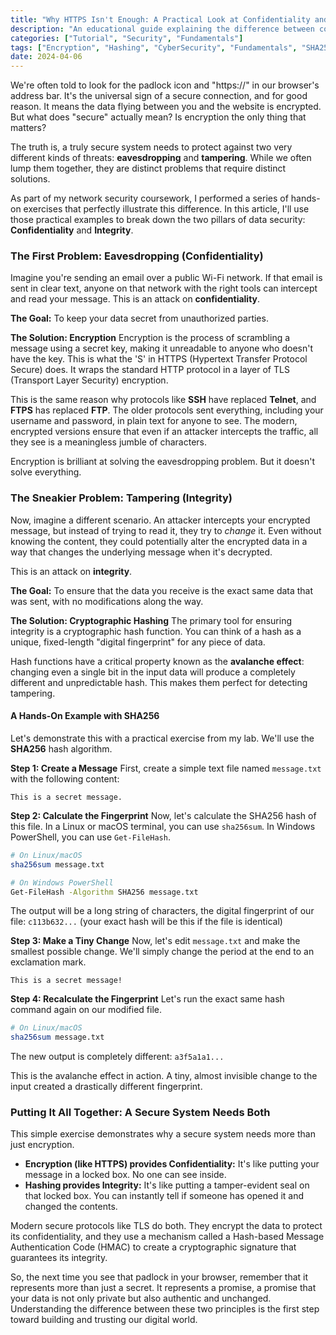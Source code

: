 ```yaml
---
title: "Why HTTPS Isn't Enough: A Practical Look at Confidentiality and Integrity"
description: "An educational guide explaining the difference between confidentiality (encryption) and integrity (hashing) using a hands-on exercise with SHA256."
categories: ["Tutorial", "Security", "Fundamentals"]
tags: ["Encryption", "Hashing", "CyberSecurity", "Fundamentals", "SHA256"]
date: 2024-04-06
---
```


We're often told to look for the padlock icon and "https://" in our browser's address bar. It's the universal sign of a secure connection, and for good reason. It means the data flying between you and the website is encrypted. But what does "secure" actually mean? Is encryption the only thing that matters?

The truth is, a truly secure system needs to protect against two very different kinds of threats: **eavesdropping** and **tampering**. While we often lump them together, they are distinct problems that require distinct solutions.

As part of my network security coursework, I performed a series of hands-on exercises that perfectly illustrate this difference. In this article, I'll use those practical examples to break down the two pillars of data security: **Confidentiality** and **Integrity**.

### The First Problem: Eavesdropping (Confidentiality)

Imagine you're sending an email over a public Wi-Fi network. If that email is sent in clear text, anyone on that network with the right tools can intercept and read your message. This is an attack on **confidentiality**.

**The Goal:** To keep your data secret from unauthorized parties.

**The Solution: Encryption**
Encryption is the process of scrambling a message using a secret key, making it unreadable to anyone who doesn't have the key. This is what the 'S' in HTTPS (Hypertext Transfer Protocol Secure) does. It wraps the standard HTTP protocol in a layer of TLS (Transport Layer Security) encryption.

This is the same reason why protocols like **SSH** have replaced **Telnet**, and **FTPS** has replaced **FTP**. The older protocols sent everything, including your username and password, in plain text for anyone to see. The modern, encrypted versions ensure that even if an attacker intercepts the traffic, all they see is a meaningless jumble of characters.

Encryption is brilliant at solving the eavesdropping problem. But it doesn't solve everything.

### The Sneakier Problem: Tampering (Integrity)

Now, imagine a different scenario. An attacker intercepts your encrypted message, but instead of trying to read it, they try to *change* it. Even without knowing the content, they could potentially alter the encrypted data in a way that changes the underlying message when it's decrypted.

This is an attack on **integrity**.

**The Goal:** To ensure that the data you receive is the exact same data that was sent, with no modifications along the way.

**The Solution: Cryptographic Hashing**
The primary tool for ensuring integrity is a cryptographic hash function. You can think of a hash as a unique, fixed-length "digital fingerprint" for any piece of data.

Hash functions have a critical property known as the **avalanche effect**: changing even a single bit in the input data will produce a completely different and unpredictable hash. This makes them perfect for detecting tampering.

#### A Hands-On Example with SHA256

Let's demonstrate this with a practical exercise from my lab. We'll use the **SHA256** hash algorithm.

**Step 1: Create a Message**
First, create a simple text file named `message.txt` with the following content:
```
This is a secret message.
```

**Step 2: Calculate the Fingerprint**
Now, let's calculate the SHA256 hash of this file. In a Linux or macOS terminal, you can use `sha256sum`. In Windows PowerShell, you can use `Get-FileHash`.

```bash
# On Linux/macOS
sha256sum message.txt

# On Windows PowerShell
Get-FileHash -Algorithm SHA256 message.txt
```
The output will be a long string of characters, the digital fingerprint of our file:
`c113b632...` (your exact hash will be this if the file is identical)

**Step 3: Make a Tiny Change**
Now, let's edit `message.txt` and make the smallest possible change. We'll simply change the period at the end to an exclamation mark.
```
This is a secret message!
```

**Step 4: Recalculate the Fingerprint**
Let's run the exact same hash command again on our modified file.

```bash
# On Linux/macOS
sha256sum message.txt
```
The new output is completely different:
`a3f5a1a1...`

This is the avalanche effect in action. A tiny, almost invisible change to the input created a drastically different fingerprint.

### Putting It All Together: A Secure System Needs Both

This simple exercise demonstrates why a secure system needs more than just encryption.

-   **Encryption (like HTTPS) provides Confidentiality:** It's like putting your message in a locked box. No one can see inside.
-   **Hashing provides Integrity:** It's like putting a tamper-evident seal on that locked box. You can instantly tell if someone has opened it and changed the contents.

Modern secure protocols like TLS do both. They encrypt the data to protect its confidentiality, and they use a mechanism called a Hash-based Message Authentication Code (HMAC) to create a cryptographic signature that guarantees its integrity.

So, the next time you see that padlock in your browser, remember that it represents more than just a secret. It represents a promise, a promise that your data is not only private but also authentic and unchanged. Understanding the difference between these two principles is the first step toward building and trusting our digital world.